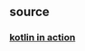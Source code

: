 ## source
### [kotlin in action](https://legacy.gitbook.com/book/panxl6/kotlin-in-action-in-chinese/details)